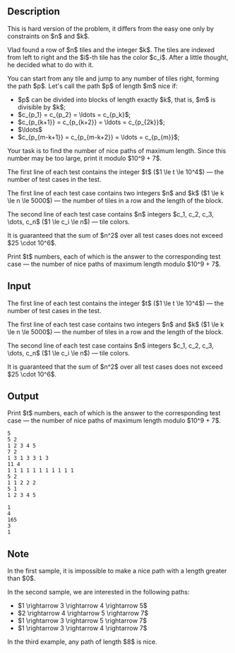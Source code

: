 ## Description

<div><p><span class="tex-font-style-bf">This is hard version of the problem, it differs from the easy one only by constraints on $n$ and $k$</span>.</p><p>Vlad found a row of $n$ tiles and the integer $k$. The tiles are indexed from left to right and the $i$-th tile has the color $c_i$. After a little thought, he decided what to do with it.</p><p>You can start from any tile and jump to any number of tiles <span class="tex-font-style-bf">right</span>, forming the path $p$. Let's call the path $p$ of length $m$ <span class="tex-font-style-it">nice</span> if:</p><ul> <li> $p$ can be divided into blocks of length exactly $k$, that is, $m$ is divisible by $k$; </li><li> $c_{p_1} = c_{p_2} = \ldots = c_{p_k}$; </li><li> $c_{p_{k+1}} = c_{p_{k+2}} = \ldots = c_{p_{2k}}$; </li><li> $\ldots$ </li><li> $c_{p_{m-k+1}} = c_{p_{m-k+2}} = \ldots = c_{p_{m}}$; </li></ul><p>Your task is to find the number of <span class="tex-font-style-it">nice</span> paths of <span class="tex-font-style-bf">maximum</span> length. Since this number may be too large, print it modulo $10^9 + 7$.</p></div><div class="input-specification"><p>The first line of each test contains the integer $t$ ($1 \le t \le 10^4$)&nbsp;— the number of test cases in the test.</p><p>The first line of each test case contains two integers $n$ and $k$ ($1 \le k \le n \le 5000$) — the number of tiles in a row and the length of the block.</p><p>The second line of each test case contains $n$ integers $c_1, c_2, c_3, \dots, c_n$ ($1 \le c_i \le n$) — tile colors.</p><p>It is guaranteed that the sum of $n^2$ over all test cases does not exceed $25 \cdot 10^6$.</p></div><div class="output-specification"><p>Print $t$ numbers, each of which is the answer to the corresponding test case&nbsp;— the number of <span class="tex-font-style-it">nice</span> paths of maximum length modulo $10^9 + 7$.</p></div>

## Input

<p>The first line of each test contains the integer $t$ ($1 \le t \le 10^4$)&nbsp;— the number of test cases in the test.</p><p>The first line of each test case contains two integers $n$ and $k$ ($1 \le k \le n \le 5000$) — the number of tiles in a row and the length of the block.</p><p>The second line of each test case contains $n$ integers $c_1, c_2, c_3, \dots, c_n$ ($1 \le c_i \le n$) — tile colors.</p><p>It is guaranteed that the sum of $n^2$ over all test cases does not exceed $25 \cdot 10^6$.</p>

## Output

<p>Print $t$ numbers, each of which is the answer to the corresponding test case&nbsp;— the number of <span class="tex-font-style-it">nice</span> paths of maximum length modulo $10^9 + 7$.</p>





```input1|2,3,6,7,10,11
5
5 2
1 2 3 4 5
7 2
1 3 1 3 3 1 3
11 4
1 1 1 1 1 1 1 1 1 1 1
5 2
1 1 2 2 2
5 1
1 2 3 4 5
```




```output1
1
4
165
3
1
```



## Note

<p>In the first sample, it is impossible to make a <span class="tex-font-style-it">nice</span> path with a length greater than $0$.</p><p>In the second sample, we are interested in the following paths:</p><ul> <li> $1 \rightarrow 3 \rightarrow 4 \rightarrow 5$ </li><li> $2 \rightarrow 4 \rightarrow 5 \rightarrow 7$ </li><li> $1 \rightarrow 3 \rightarrow 5 \rightarrow 7$ </li><li> $1 \rightarrow 3 \rightarrow 4 \rightarrow 7$ </li></ul><p>In the third example, any path of length $8$ is <span class="tex-font-style-it">nice</span>.</p>
